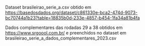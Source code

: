 Dataset brasileirao_serie_a.csv obtido em 
https://basedosdados.org/dataset/c861330e-bca2-474d-9073-bc70744a1b23?table=18835b0d-233e-4857-b454-1fa34a81b4fa

Dados complementares das rodadas 29 a 38 obtidos em https://www.srgoool.com.br/
e preenchidos no dataset em brasileirao_serie_a_dados_complementares_2023.csv

